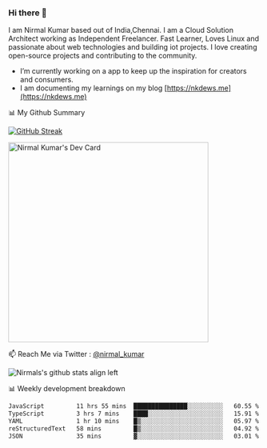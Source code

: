 ### Hi there 👋

 I am Nirmal Kumar based out of India,Chennai. I am a Cloud Solution Architect working as Independent Freelancer. Fast Learner, Loves Linux and passionate about web technologies and building iot projects. I love creating open-source projects and contributing to the community.

- I’m currently working on a app to keep up the inspiration for creators and consumers.
- I am documenting my learnings on my blog [https://nkdews.me](https://nkdews.me)


📊 My Github Summary

[![GitHub Streak](https://github-readme-streak-stats.herokuapp.com?user=nk-gears&theme=dark&hide_border=true&date_format=M%20j%5B%2C%20Y%5D)](https://git.io/streak-stats)

<a href="https://app.daily.dev/nirmal_kumar"><img src="https://api.daily.dev/devcards/a16cfcf02d384b16b41de71ce4d1d811.png?r=8ve" width="400" alt="Nirmal Kumar's Dev Card"/></a>

📫 Reach Me via  Twitter : [@nirmal_kumar](https://twitter.com/nirmal_kumar)

![Nirmals's github stats align left](https://github-readme-stats.vercel.app/api?username=nk-gears&show_icons=true)


📊 Weekly development breakdown

<!--START_SECTION:waka-->

```txt
JavaScript         11 hrs 55 mins  ███████████████░░░░░░░░░░   60.55 %
TypeScript         3 hrs 7 mins    ████░░░░░░░░░░░░░░░░░░░░░   15.91 %
YAML               1 hr 10 mins    █▒░░░░░░░░░░░░░░░░░░░░░░░   05.97 %
reStructuredText   58 mins         █▒░░░░░░░░░░░░░░░░░░░░░░░   04.92 %
JSON               35 mins         ▓░░░░░░░░░░░░░░░░░░░░░░░░   03.01 %
```

<!--END_SECTION:waka-->



